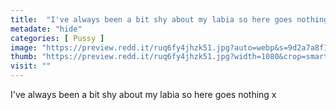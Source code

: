 ```yaml
---
title:  "I've always been a bit shy about my labia so here goes nothing x"
metadate: "hide"
categories: [ Pussy ]
image: "https://preview.redd.it/ruq6fy4jhzk51.jpg?auto=webp&s=9d2a7a8f197de3c6f163ccd98ac0638f82461601"
thumb: "https://preview.redd.it/ruq6fy4jhzk51.jpg?width=1080&crop=smart&auto=webp&s=638f9ed2aaa44b2dd21b1a7f7716f709f70f7cba"
visit: ""
---
```

I've always been a bit shy about my labia so here goes nothing x
